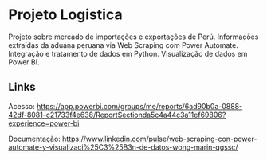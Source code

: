 # Projeto Logistica

Projeto sobre mercado de importações e exportações de Perú. Informações extraídas da aduana peruana via Web Scraping com Power Automate. Integração e tratamento de dados em Python. Visualização de dados em Power BI.

## Links

Acesso: https://app.powerbi.com/groups/me/reports/6ad90b0a-0888-42df-8081-c21733f4e638/ReportSectionda5c4a44c3a11ef69806?experience=power-bi


Documentação: https://www.linkedin.com/pulse/web-scraping-con-power-automate-y-visualizaci%25C3%25B3n-de-datos-wong-marin-qgssc/

